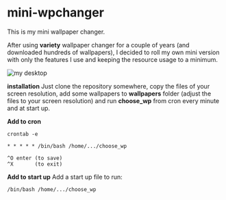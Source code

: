 # mini-wpchanger

This is my mini wallpaper changer.

After using __variety__ wallpaper changer for a couple of years (and downloaded hundreds of wallpapers), I decided to roll my own mini version with only the features I use and keeping the resource usage to a minimum.

![my desktop](https://github.com/gabdub/mini-wpchanger/blob/master/screencapt/desktop1.jmp "my desktop")

__installation__
Just clone the repository somewhere, copy the files of your screen resolution, add some wallpapers to __wallpapers__ folder (adjust the files to your screen resolution) and run __choose_wp__ from cron every minute and at start up.

**Add to cron**
```
crontab -e

* * * * * /bin/bash /home/.../choose_wp

^O enter (to save)
^X       (to exit)
```

**Add to start up**
Add a start up file to run:
```
/bin/bash /home/.../choose_wp
```
